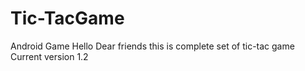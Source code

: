 # Tic-TacGame
Android Game 
Hello Dear friends this is complete set of tic-tac game 
Current version 1.2
